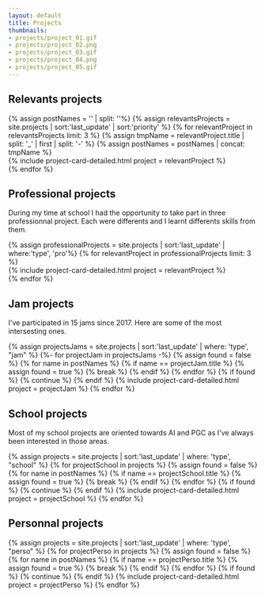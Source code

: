 ```yaml
---
layout: default
title: Projects
thumbnails:
- projects/project_01.gif
- projects/project_02.png
- projects/project_03.gif
- projects/project_04.png
- projects/project_05.gif
---
```

<div class="wrapper">
	<div class="container">
		<!-- Relevants Projects -->
		<section>
			<div class="row">
				<div class="col-md-12">
					<h1>Relevants projects</h1>
				</div>
			</div>
			<div class="row">
				{% assign postNames = '' | split: ''%}
				{% assign relevantsProjects = site.projects | sort:'last_update' | sort:'priority' %}
				{% for relevantProject in relevantsProjects limit: 3 %}
				{% assign tmpName = relevantProject.title | split: '_' | first | split: '-' %}
				{% assign postNames = postNames | concat: tmpName %}
				<div class="col-sm-12 col-md-4">
					{% include project-card-detailed.html project = relevantProject %}
				</div>
				{% endfor %}
			</div>
		</section>
		<!-- Professional Projects -->
		<section>
			<div class="row">
				<div class="col-md-12">
					<h1>Professional projects</h1>
					<p>During my time at school I had the opportunity to take part in three professionnal project. Each were differents and I learnt differents skills from them.</p>	
				</div>
			</div>
			<div class="row">
				{% assign professionalProjects = site.projects | sort:'last_update' | where:'type', 'pro'%}
				{% for relevantProject in professionalProjects limit: 3 %}
				<div class="col-sm-12 col-md-4">
					{% include project-card-detailed.html project = relevantProject %}
				</div>
				{% endfor %}
			</div>
		</section>
		<!-- Other Projects -->
		<section>
			<div class="row">
				<div class="col-sm-12 col-md-4">
					<h1>Jam projects</h1>
					<p>I've participated in 15 jams since 2017. Here are some of the most intersesting ones.</p>
					{% assign projectsJams = site.projects | sort:'last_update' | where: 'type', "jam" %}
					{%- for projectJam in projectsJams -%}
						{% assign found = false %}
						{% for name in postNames %}
							{% if name == projectJam.title %}
								{% assign found = true %}
								{% break %}
							{% endif %}
						{% endfor %}
						{% if found %}
							{% continue %}
						{% endif %}
						{% include project-card-detailed.html project = projectJam %}
					{% endfor %}
				</div>
				<div class="col-sm-12 col-md-4">
					<h1>School projects</h1>
					<p>Most of my school projects are oriented towards AI and PGC as I've always been interested in those areas.</p>
					{% assign projects = site.projects | sort:'last_update' | where: 'type', "school" %}
					{% for projectSchool in projects %}
						{% assign found = false %}
						{% for name in postNames %}
							{% if name == projectSchool.title %}
								{% assign found = true %}
								{% break %}
							{% endif %}
						{% endfor %}
						{% if found %}
							{% continue %}
						{% endif %}
						{% include project-card-detailed.html project = projectSchool %}
					{% endfor %}
				</div>
				<div class="col-sm-12 col-md-4">
					<h1>Personnal projects</h1>
					{% assign projects = site.projects | sort:'last_update' | where: 'type', "perso" %}
					{% for projectPerso in projects %}
						{% assign found = false %}
						{% for name in postNames %}
							{% if name == projectPerso.title %}
								{% assign found = true %}
								{% break %}
							{% endif %}
						{% endfor %}
						{% if found %}
							{% continue %}
						{% endif %}
						{% include project-card-detailed.html project = projectPerso %}
					{% endfor %}
				</div>
			</div>
		</section>
	</div>
</div>